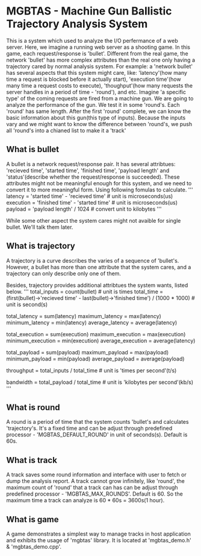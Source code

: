 # MGBTAS - Machine Gun Ballistic Trajectory Analysis System
This is a system which used to analyze the I/O perfermance of a web server. Here, we imagine a running web server as a shooting game. In this game, each request/response is 'bullet'. Different from the real game, the network 'bullet' has more complex attributes than the real one only having a trajectory cared by normal analysis system. For example: a 'network bullet' has several aspects that this system might care, like: 'latency'(how many time a request is blocked before it actually start), 'execution time'(how many time a request costs to execute), 'thoughput'(how many requests the server handles in a period of time - 'round'), and etc.
Imagine 'a specific type' of the coming requests are fired from a machine gun. We are going to analyze the performance of the gun. We test it in some 'round's. Each 'round' has same length. After the first 'round' complete, we can know the basic information about this gun(this type of inputs). Because the inputs vary and we might want to know the difference between 'round's, we push all 'round's into a chianed list to make it a 'track'

## What is bullet
A bullet is a network request/response pair. It has several attribtues: 'recieved time', 'started time', 'finished time', 'payload length' and 'status'(describe whether the request/response is succeeded). These attributes might not be meaningful enough for this system, and we need to convert it to more meaningful form. Using following fomulas to calculate.
'''
latency     = 'started time' - 'recieved time'  # unit is microseconds(us)
execution   = 'finished time' - 'started time'  # unit is microseconds(us)
payload     = 'payload length' / 1024           # convert unit to kilobytes
'''

While some other aspect the system cares might not avaible for single bullet. We'll talk them later.

## What is trajectory
A trajectory is a curve describes the varies of a sequence of 'bullet's. However, a bullet has more than one attribute that the system cares, and a trajectory can only describe only one of them.

Besides, trajectory provides additional attribtues the system wants, listed below.
'''
total_inputs = count(bullet) # unit is times
total_time = (first(bullet)->'recieved time' - last(bullet)->'finished time') / (1000 * 1000) # unit is second(s)

total_latency   = sum(latency)
maximum_latency = max(latency)
minimum_latency = min(latency)
average_latency = average(latency)

total_execution = sum(execution)
maximum_execution = max(execution)
minimum_execution = min(execution)
average_execution = average(latency)

total_payload = sum(payload)
maximum_payload = max(payload)
minimum_payload = min(payload)
average_payload = average(payload)

throughput = total_inputs / total_time # unit is 'times per second'(t/s)

bandwidth = total_payload / total_time # unit is 'kilobytes per second'(kb/s)
'''

## What is round
A round is a period of time that the system counts 'bullet's and calculates 'trajectory's. It's a fixed time and can be adjust through predefined processor - 'MGBTAS_DEFAULT_ROUND' in unit of seconds(s). Default is 60s.

## What is track
A track saves some round information and interface with user to fetch or dump the analysis report. A track cannot grow infinitely, like 'round', the maximum count of 'round' that a track can has can be adjust through predefined processor - 'MGBTAS_MAX_ROUNDS'. Default is 60. So the maximum time a track can analyze is 60 * 60s = 3600s(1 hour).

## What is game
A game demonstrates a simplest way to manage tracks in host application and exhibits the usage of 'mgbtas' library. It is located at 'mgbtas_demo.h' & 'mgbtas_demo.cpp'.

